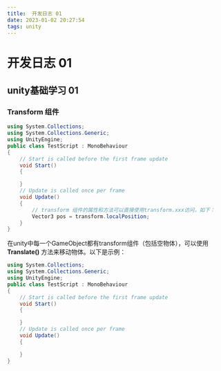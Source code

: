 ```yaml
---
title:  开发日志 01
date: 2023-01-02 20:27:54
tags: unity
---
```


# 开发日志 01
## unity基础学习 01

### Transform 组件

```csharp
using System.Collections;
using System.Collections.Generic;
using UnityEngine;
public class TestScript : MonoBehaviour
{
    // Start is called before the first frame update
    void Start()
    {

    }
    // Update is called once per frame
    void Update()
    {
        // transform 组件的属性和方法可以直接使用transform.xxx访问，如下：
        Vector3 pos = transform.localPosition;
    }
}
```
在unity中每一个GameObject都有transform组件（包括空物体），可以使用 **Translate()** 方法来移动物体。以下是示例：
```csharp
using System.Collections;
using System.Collections.Generic;
using UnityEngine;
public class TestScript : MonoBehaviour
{
    // Start is called before the first frame update
    void Start()
    {

    }
    // Update is called once per frame
    void Update()
    {

    }
}
```